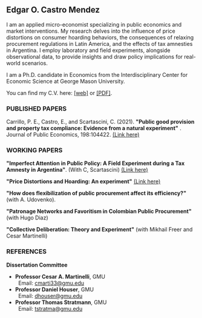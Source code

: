 ## Edgar O. Castro Mendez

I am an applied micro-economist specializing in public economics and market interventions. My research delves into the influence of price distortions on consumer hoarding behaviors, the consequences of relaxing procurement regulations in Latin America, and the effects of tax amnesties in Argentina. I employ laboratory and field experiments, alongside observational data, to provide insights and draw policy implications for real-world scenarios.

I am a Ph.D. candidate in Economics from the Interdisciplinary Center for Economic Science at George Mason University.

You can find my C.V. here: [[web]](https://ecastrom.github.io/eocastrom/cv) or [[PDF]](https://drive.google.com/file/d/14Q2V_9fIHtX4CvBdCw6HVwxmuQJ7eViJ/view?usp=drive_link).

### PUBLISHED PAPERS

Carrillo, P. E., Castro, E., and Scartascini, C. (2021). **"Public good provision and property tax compliance: Evidence from a natural experiment\"** . Journal of Public Economics, 198:104422. [(Link here)](https://doi.org/10.1016/j.jpubeco.2021.104422)

### WORKING PAPERS

**"Imperfect Attention in Public Policy: A Field Experiment during a Tax Amnesty in Argentina"**. (With C, Scartascini) [(Link here)](http://dx.doi.org/10.18235/0001661)

**"Price Distortions and Hoarding: An experiment\"** [(Link here)](https://drive.google.com/file/d/14KfuyY0jWgYsuD6m6OXHnyTfOOa-PAyA/view?usp=drive_link)

**"How does flexibilization of public procurement affect its efficiency?"** (with A. Udovenko). 

**"Patronage Networks and Favoritism in Colombian Public Procurement"** (with Hugo Diaz)

**"Collective Deliberation: Theory and Experiment"** (with Mikhail Freer and Cesar Martinelli)


### REFERENCES

**Dissertation Committee**
-   **Professor Cesar A. Martinelli**, GMU\
&nbsp; Email: [cmarti33@gmu.edu](mailto:cmarti33@gmu.edu)
-   **Professor Daniel Houser**, GMU\
&nbsp; Email: <dhouser@gmu.edu>
-   **Professor Thomas Stratmann**, GMU\
&nbsp; Email: <tstratma@gmu.edu>